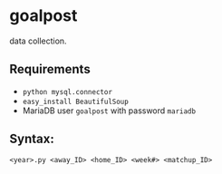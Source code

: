 # goalpost
data collection.

## Requirements
 * `python mysql.connector`
 * `easy_install BeautifulSoup`
 * MariaDB user `goalpost` with password `mariadb`

## Syntax:
`<year>.py <away_ID> <home_ID> <week#> <matchup_ID>`

